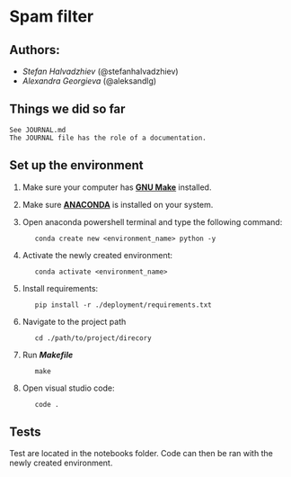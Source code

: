 # Spam filter

## Authors:
- *Stefan Halvadzhiev* (@stefanhalvadzhiev)
- *Alexandra Georgieva* (@aleksandlg)

## Things we did so far
    See JOURNAL.md
    The JOURNAL file has the role of a documentation.

## Set up the environment
  1. Make sure your computer has [__GNU Make__](https://www.gnu.org/software/make/manual/make.html) installed.

  2. Make sure [__ANACONDA__](https://www.anaconda.com/) is installed on your system.

  3. Open anaconda powershell terminal and type the following command:
  
            conda create new <environment_name> python -y

  4. Activate the newly created environment:

            conda activate <environment_name>
  
  5. Install requirements:

            pip install -r ./deployment/requirements.txt
  6. Navigate to the project path

            cd ./path/to/project/direcory
            
  7. Run __*Makefile*__
  
            make
            
  8. Open visual studio code:

            code .

## Tests
Test are located in the notebooks folder. Code can then be ran with the newly created environment.

